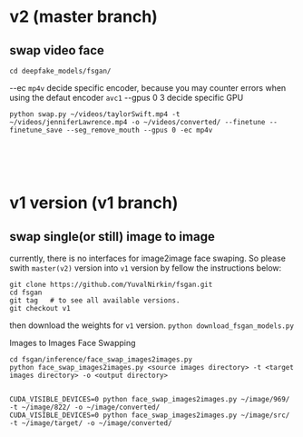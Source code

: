 # v2 (master branch)
## swap video face

    cd deepfake_models/fsgan/
--ec `mp4v` decide specific encoder, because you may counter errors when using the defaut encoder `avc1`
--gpus 0 3 decide specific GPU

    python swap.py ~/videos/taylorSwift.mp4 -t ~/videos/jenniferLawrence.mp4 -o ~/videos/converted/ --finetune --finetune_save --seg_remove_mouth --gpus 0 -ec mp4v

<br><br><br>

# v1 version (v1 branch)
## swap single(or still) image to image
currently, there is no interfaces for image2image face swaping. So please swith `master(v2)` version into `v1` version by fellow the instructions below:

    git clone https://github.com/YuvalNirkin/fsgan.git
    cd fsgan
    git tag   # to see all available versions.
    git checkout v1

then download the weights for `v1` version. 
    `python download_fsgan_models.py`
    
Images to Images Face Swapping

    cd fsgan/inference/face_swap_images2images.py
    python face_swap_images2images.py <source images directory> -t <target images directory> -o <output directory>


    CUDA_VISIBLE_DEVICES=0 python face_swap_images2images.py ~/image/969/ -t ~/image/822/ -o ~/image/converted/
    CUDA_VISIBLE_DEVICES=0 python face_swap_images2images.py ~/image/src/ -t ~/image/target/ -o ~/image/converted/
